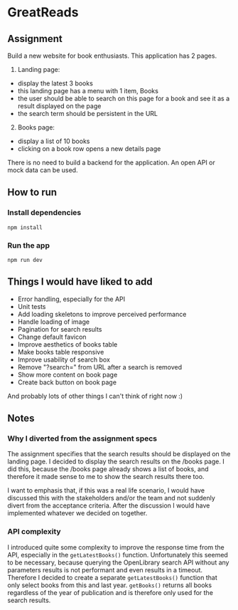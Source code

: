 # GreatReads

## Assignment

Build a new website for book enthusiasts. This application has 2 pages.

1. Landing page:

- display the latest 3 books
- this landing page has a menu with 1 item, Books
- the user should be able to search on this page for a book and see it as a result displayed on the
  page
- the search term should be persistent in the URL

2. Books page:

- display a list of 10 books
- clicking on a book row opens a new details page

There is no need to build a backend for the application. An open API or mock data can be used.

## How to run

### Install dependencies

`npm install`

### Run the app

`npm run dev`

## Things I would have liked to add

- Error handling, especially for the API
- Unit tests
- Add loading skeletons to improve perceived performance
- Handle loading of image
- Pagination for search results
- Change default favicon
- Improve aesthetics of books table
- Make books table responsive
- Improve usability of search box
- Remove "?search=" from URL after a search is removed
- Show more content on book page
- Create back button on book page

And probably lots of other things I can't think of right now :)

## Notes

### Why I diverted from the assignment specs

The assignment specifies that the search results should be displayed on the landing page. I decided to display the search results on the /books page. I did this, because the /books page already shows a list of books, and therefore it made sense to me to show the search results there too.

I want to emphasis that, if this was a real life scenario, I would have discussed this with the stakeholders and/or the team and not suddenly divert from the acceptance criteria. After the discussion I would have implemented whatever we decided on together.

### API complexity

I introduced quite some complexity to improve the response time from the API, especially in the `getLatestBooks()` function. Unfortunately this seemed to be necessary, because querying the OpenLibrary search API without any parameters results is not performant and even results in a timeout. Therefore I decided to create a separate `getLatestBooks()` function that only select books from this and last year. `getBooks()` returns all books regardless of the year of publication and is therefore only used for the search results.
